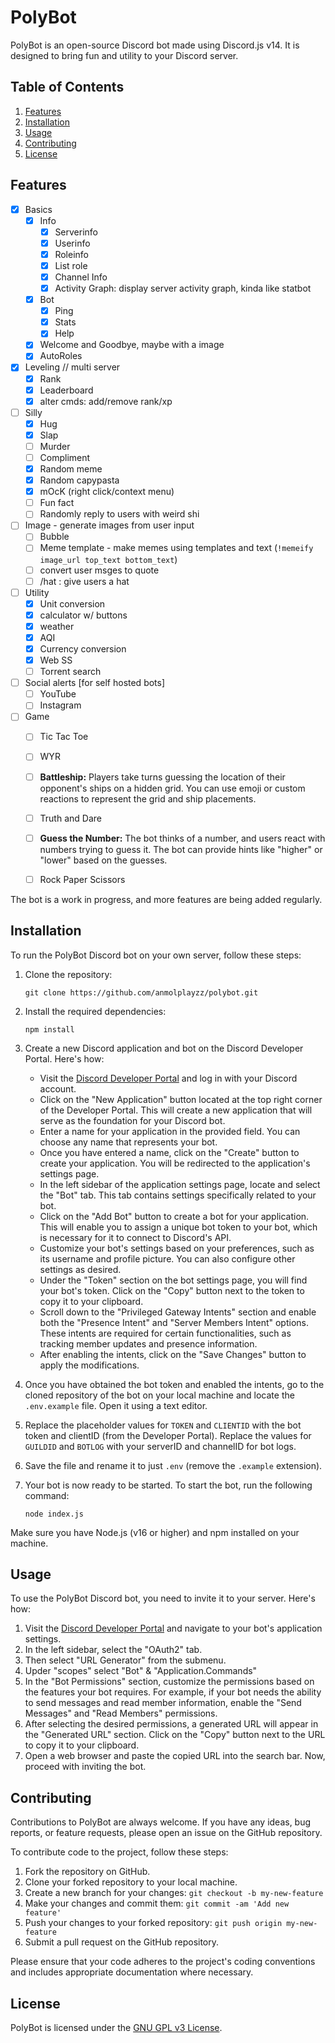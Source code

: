 # PolyBot

PolyBot is an open-source Discord bot made using Discord.js v14. It is designed to bring fun and utility to your Discord server.

## Table of Contents

1. [Features](#features)
2. [Installation](#installation)
3. [Usage](#usage)
4. [Contributing](#contributing)
5. [License](#license)

## Features

- [x] Basics
   - [x] Info
      - [x] Serverinfo
      - [x] Userinfo
      - [x] Roleinfo
      - [x] List role
      - [x] Channel Info
      - [x] Activity Graph: display server activity graph, kinda like statbot
   - [x] Bot
      - [x] Ping
      - [x] Stats
      - [x] Help
   - [x] Welcome and Goodbye, maybe with a image
   - [x] AutoRoles
- [x] Leveling // multi server
   - [x] Rank
   - [x] Leaderboard
   - [x] alter cmds: add/remove rank/xp
- [ ] Silly
   - [x] Hug
   - [x] Slap
   - [ ] Murder
   - [ ] Compliment
   - [x] Random meme
   - [x] Random capypasta
   - [x] mOcK \(right click/context menu)
   - [ ] Fun fact
   - [ ] Randomly reply to users with weird shi
- [ ] Image - generate images from user input
   - [ ] Bubble
   - [ ] Meme template - make memes using templates and text (`!memeify image_url top_text bottom_text`)
   - [ ] convert user msges to quote
   - [ ] /hat : give users a hat
- [ ] Utility
   - [x] Unit conversion
   - [x] calculator w/ buttons
   - [x] weather
   - [x] AQI
   - [x] Currency conversion
   - [x] Web SS
   - [ ] Torrent search
- [ ] Social alerts \[for self hosted bots]
   - [ ] YouTube
   - [ ] Instagram
- [ ] Game
   - [ ] Tic Tac Toe
   - [ ] WYR
   - [ ] **Battleship:** Players take turns guessing the location of their opponent's ships on a hidden grid. You can use emoji or custom reactions to represent the grid and ship placements.
   - [ ] Truth and Dare
   - [ ] **Guess the Number:** The bot thinks of a number, and users react with numbers trying to guess it. The bot can provide hints like "higher" or "lower" based on the guesses.
   - [ ] Rock Paper Scissors
     
  
The bot is a work in progress, and more features are being added regularly.

## Installation

To run the PolyBot Discord bot on your own server, follow these steps:

1. Clone the repository:

    ```
    git clone https://github.com/anmolplayzz/polybot.git
    ```

2. Install the required dependencies:

    ```
    npm install
    ```

3. Create a new Discord application and bot on the Discord Developer Portal. Here's how:

   - Visit the [Discord Developer Portal](https://discord.com/developers) and log in with your Discord account.
   - Click on the "New Application" button located at the top right corner of the Developer Portal. This will create a new application that will serve as the foundation for your Discord bot.
   - Enter a name for your application in the provided field. You can choose any name that represents your bot.
   - Once you have entered a name, click on the "Create" button to create your application. You will be redirected to the application's settings page.
   - In the left sidebar of the application settings page, locate and select the "Bot" tab. This tab contains settings specifically related to your bot.
   - Click on the "Add Bot" button to create a bot for your application. This will enable you to assign a unique bot token to your bot, which is necessary for it to connect to Discord's API.
   - Customize your bot's settings based on your preferences, such as its username and profile picture. You can also configure other settings as desired.
   - Under the "Token" section on the bot settings page, you will find your bot's token. Click on the "Copy" button next to the token to copy it to your clipboard.
   - Scroll down to the "Privileged Gateway Intents" section and enable both the "Presence Intent" and "Server Members Intent" options. These intents are required for certain functionalities, such as tracking member updates and presence information.
   - After enabling the intents, click on the "Save Changes" button to apply the modifications.

4. Once you have obtained the bot token and enabled the intents, go to the cloned repository of the bot on your local machine and locate the `.env.example` file. Open it using a text editor.

5. Replace the placeholder values for `TOKEN` and `CLIENTID` with the bot token and clientID (from the Developer Portal). Replace the values for `GUILDID` and `BOTLOG` with your serverID and channelID for bot logs.

6. Save the file and rename it to just `.env` (remove the `.example` extension).

7. Your bot is now ready to be started. To start the bot, run the following command:

    ```
    node index.js
    ```

Make sure you have Node.js (v16 or higher) and npm installed on your machine.

## Usage

To use the PolyBot Discord bot, you need to invite it to your server. Here's how:

1. Visit the [Discord Developer Portal](https://discord.com/developers) and navigate to your bot's application settings.
2. In the left sidebar, select the "OAuth2" tab.
3. Then select "URL Generator" from the submenu.
4. Upder "scopes" select "Bot" & "Application.Commands"
4. In the "Bot Permissions" section, customize the permissions based on the features your bot requires. For example, if your bot needs the ability to send messages and read member information, enable the "Send Messages" and "Read Members" permissions.
5. After selecting the desired permissions, a generated URL will appear in the "Generated URL" section. Click on the "Copy" button next to the URL to copy it to your clipboard.
6. Open a web browser and paste the copied URL into the search bar. Now, proceed with inviting the bot.

## Contributing

Contributions to PolyBot are always welcome. If you have any ideas, bug reports, or feature requests, please open an issue on the GitHub repository.

To contribute code to the project, follow these steps:

1. Fork the repository on GitHub.
2. Clone your forked repository to your local machine.
3. Create a new branch for your changes: `git checkout -b my-new-feature`
4. Make your changes and commit them: `git commit -am 'Add new feature'`
5. Push your changes to your forked repository: `git push origin my-new-feature`
6. Submit a pull request on the GitHub repository.

Please ensure that your code adheres to the project's coding conventions and includes appropriate documentation where necessary.

## License

PolyBot is licensed under the [GNU GPL v3 License](LICENSE). 
